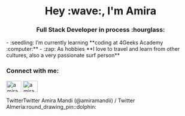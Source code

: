 <h1 align="center">Hey :wave:, I'm Amira</h1>
<h3 align="center">Full Stack Developer in process :hourglass:</h3>
- :seedling: I’m currently learning **coding at 4Geeks Academy :computer:**
- :zap: As hobbies **I love to travel and learn from other cultures, also a very passionate surf person**
<h3 align="left">Connect with me:</h3>
<p align="left">
<a href="https://twitter.com/amiramandii" target="blank"><img align="center" src="https://raw.githubusercontent.com/rahuldkjain/github-profile-readme-generator/master/src/images/icons/Social/twitter.svg" alt="amiramandii" height="30" width="40" /></a>
<a href="https://instagram.com/amira.mandi" target="blank"><img align="center" src="https://raw.githubusercontent.com/rahuldkjain/github-profile-readme-generator/master/src/images/icons/Social/instagram.svg" alt="amira.mandi" height="30" width="40" /></a>
</p>
TwitterTwitter
Amira Mandi (@amiramandii) / Twitter
Almeria:round_drawing_pin::dolphin:









